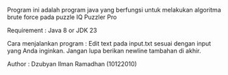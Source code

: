 Program ini adalah program java yang berfungsi untuk melakukan algoritma brute force pada puzzle IQ Puzzler Pro

Requirement : Java 8 or JDK 23

Cara menjalankan program : 
Edit text pada input.txt sesuai dengan input yang Anda inginkan. Jangan lupa berikan newline tambahan di akhir.

Author : Dzubyan Ilman Ramadhan (10122010)